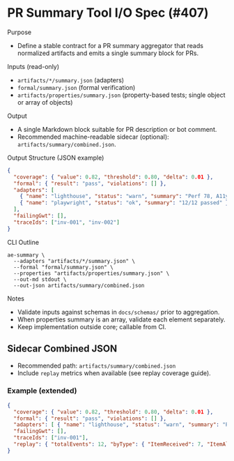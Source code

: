 # PR Summary Tool I/O Spec (#407)

Purpose
- Define a stable contract for a PR summary aggregator that reads normalized artifacts and emits a single summary block for PRs.

Inputs (read-only)
- `artifacts/*/summary.json` (adapters)
- `formal/summary.json` (formal verification)
- `artifacts/properties/summary.json` (property-based tests; single object or array of objects)

Output
- A single Markdown block suitable for PR description or bot comment.
- Recommended machine-readable sidecar (optional): `artifacts/summary/combined.json`.

Output Structure (JSON example)
```json
{
  "coverage": { "value": 0.82, "threshold": 0.80, "delta": 0.01 },
  "formal": { "result": "pass", "violations": [] },
  "adapters": [
    { "name": "lighthouse", "status": "warn", "summary": "Perf 78, A11y 96, PWA 55" },
    { "name": "playwright", "status": "ok", "summary": "12/12 passed" }
  ],
  "failingGwt": [],
  "traceIds": ["inv-001", "inv-002"]
}
```

CLI Outline
```
ae-summary \
  --adapters "artifacts/*/summary.json" \
  --formal "formal/summary.json" \
  --properties "artifacts/properties/summary.json" \
  --out-md stdout \
  --out-json artifacts/summary/combined.json
```

Notes
- Validate inputs against schemas in `docs/schemas/` prior to aggregation.
- When properties summary is an array, validate each element separately.
- Keep implementation outside core; callable from CI.

## Sidecar Combined JSON
- Recommended path: `artifacts/summary/combined.json`
- Include `replay` metrics when available (see replay coverage guide).

### Example (extended)
```json
{
  "coverage": { "value": 0.82, "threshold": 0.80, "delta": 0.01 },
  "formal": { "result": "pass", "violations": [] },
  "adapters": [ { "name": "lighthouse", "status": "warn", "summary": "Perf 78, A11y 96, PWA 55" } ],
  "failingGwt": [],
  "traceIds": ["inv-001"],
  "replay": { "totalEvents": 12, "byType": { "ItemReceived": 7, "ItemAllocated": 5 }, "violations": [] }
}
```
